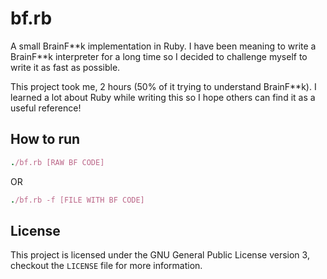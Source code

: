 # bf.rb
A small BrainF\*\*k implementation in Ruby. I have been meaning to write a BrainF**k interpreter for a long time so I decided to challenge myself to write it as fast as possible.

This project took me, 2 hours (50% of it trying to understand BrainF**k). I learned a lot about Ruby while writing this so I hope others can find it as a useful reference!

## How to run
```ruby
./bf.rb [RAW BF CODE]
```

OR

```ruby
./bf.rb -f [FILE WITH BF CODE]
```

## License
This project is licensed under the GNU General Public License version 3, checkout the `LICENSE` file for more information.
